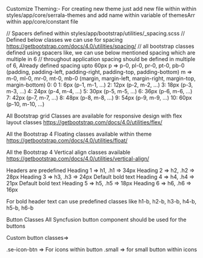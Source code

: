 Customize Theming:-
For creating new theme just add new file within within styles/app/core/serrala-themes
and add name within variable of themesArr within app/core/constant file

// Spacers defined within styles/app/bootstrap/utilities/_spacing.scss
// Defined below classes we can use for spacing
https://getbootstrap.com/docs/4.0/utilities/spacing/
// all bootstrap classes defined using spacers like, we can use below mentioned spacing which are multiple in 6
// throughout application spacing should be defined in multiple of 6, Already defined spacing upto 60px
p => p-0, pl-0, pr-0, pt-0, pb-0 (padding, padding-left, padding-right, padding-top, padding-bottom)
m => m-0, ml-0, mr-0, mt-0, mb-0 (margin, margin-left, margin-right, margin-top, margin-bottom)
0: 0
1: 6px  (p-1, m-1, ...)
2: 12px  (p-2, m-2, ...)
3: 18px  (p-3, m-3, ...)
4: 24px  (p-4, m-4, ...)
5: 30px  (p-5, m-5, ...)
6: 36px  (p-6, m-6, ...)
7: 42px  (p-7, m-7, ...)
8: 48px  (p-8, m-8, ...)
9: 54px  (p-9, m-9, ...)
10: 60px  (p-10, m-10, ...)

All Bootstrap grid Classes are available for responsive design with flex layout classes
https://getbootstrap.com/docs/4.0/utilities/flex/

All the Bootstrap 4 Floating classes available within theme
https://getbootstrap.com/docs/4.0/utilities/float/

All the Bootstrap 4 Vertical align classes available
https://getbootstrap.com/docs/4.0/utilities/vertical-align/

Headers are predefined
Heading 1 => h1, .h1 => 34px
Heading 2 => h2, .h2 => 28px
Heading 3 => h3, .h3 => 24px        Default bold text
Heading 4 => h4, .h4 => 21px        Default bold text
Heading 5 => h5, .h5 => 18px
Heading 6 => h6, .h6 => 16px

For bold header text can use predefined classes like
h1-b, h2-b, h3-b, h4-b, h5-b, h6-b


Button Classes 
All Syncfusion button component should be used for the buttons

Custom button classes=>

.se-icon-btn => For icons within button
.small => for small button within icons

